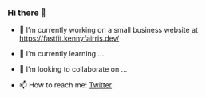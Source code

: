 ### Hi there 👋

<!--
**kfairris/kfairris** is a ✨ _special_ ✨ repository because its `README.md` (this file) appears on your GitHub profile.

Here are some ideas to get you started:

- 🔭 I’m currently working on ...
- 🌱 I’m currently learning ...
- 👯 I’m looking to collaborate on ...
- 🤔 I’m looking for help with ...
- 💬 Ask me about ...
- 📫 How to reach me: ...
- 😄 Pronouns: ...
- ⚡ Fun fact: ...
-->

- 🔭 I’m currently working on a small business website at https://fastfit.kennyfairris.dev/

- 🌱 I’m currently learning ...

- 👯 I’m looking to collaborate on ...

- 📫 How to reach me: [Twitter](https://twitter.com/kfairris)
